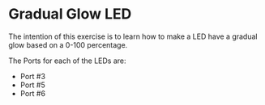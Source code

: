 # Gradual Glow LED

The intention of this exercise is to learn how to make a LED have a gradual glow based on a 0-100 percentage.

The Ports for each of the LEDs are:

- Port #3
- Port #5
- Port #6
